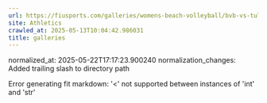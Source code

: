 ```yaml
---
url: https://fiusports.com/galleries/womens-beach-volleyball/bvb-vs-tulane-2-25-25/image-44/355/62597/
site: Athletics
crawled_at: 2025-05-13T10:04:42.986031
title: galleries
---
```

normalized_at: 2025-05-22T17:17:23.900240
normalization_changes: Added trailing slash to directory path

Error generating fit markdown: '<' not supported between instances of 'int' and 'str'